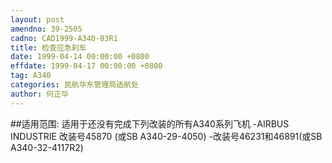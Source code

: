 ```yaml
---
layout: post
amendno: 39-2505
cadno: CAD1999-A340-03R1
title: 检查应急刹车
date: 1999-04-14 00:00:00 +0800
effdate: 1999-04-17 00:00:00 +0800
tag: A340
categories: 民航华东管理局适航处
author: 何正华
---
```


##适用范围:
适用于还没有完成下列改装的所有A340系列飞机     -AIRBUS INDUSTRIE 改装号45870
(或SB A340-29-4050) -改装号46231和46891(或SB A340-32-4117R2)

